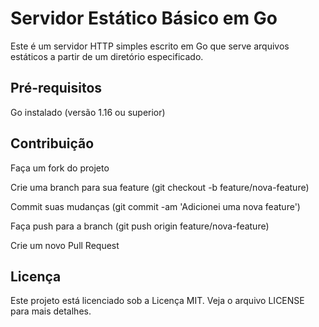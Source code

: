 # Servidor Estático Básico em Go

Este é um servidor HTTP simples escrito em Go que serve arquivos estáticos a partir de um diretório especificado.

## Pré-requisitos

Go instalado (versão 1.16 ou superior)

## Contribuição

Faça um fork do projeto

Crie uma branch para sua feature (git checkout -b feature/nova-feature)

Commit suas mudanças (git commit -am 'Adicionei uma nova feature')

Faça push para a branch (git push origin feature/nova-feature)

Crie um novo Pull Request

## Licença

Este projeto está licenciado sob a Licença MIT. Veja o arquivo LICENSE para mais detalhes.


